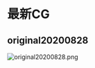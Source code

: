 # 最新CG

## original20200828

![original20200828.png](https://i.loli.net/2020/08/31/e7qb4LKABFXpCxU.png)
